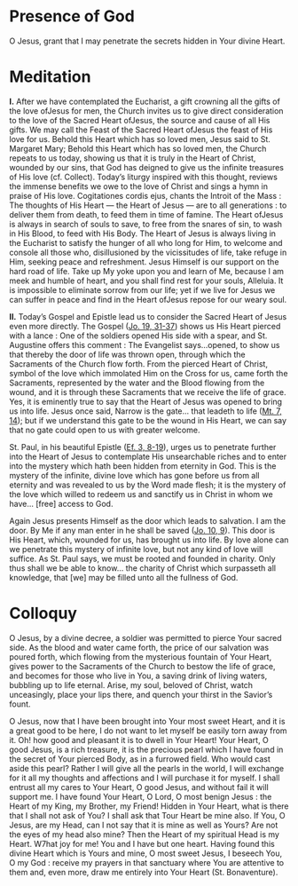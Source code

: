 # Presence of God

O Jesus, grant that I may penetrate the secrets hidden in Your divine Heart.

# Meditation

**I.** After we have contemplated the Eucharist, a gift crowning all the gifts of the love ofJesus for men, the Church invites us to give direct consideration to the love of the Sacred Heart ofJesus, the source and cause of all His gifts. We may call the Feast of the Sacred Heart ofJesus the feast of His love for us. Behold this Heart which has so loved men, Jesus said to St. Margaret Mary; Behold this Heart which has so loved men, the Church repeats to us today, showing us that it is truly in the Heart of Christ, wounded by our sins, that God has deigned to give us the infinite treasures of His love (cf. Collect). Today’s liturgy inspired with this thought, reviews the immense benefits we owe to the love of Christ and sings a hymn in praise of His love. Cogitationes cordis ejus, chants the Introit of the Mass : The thoughts of His Heart — the Heart of Jesus — are to all generations : to deliver them from death, to feed them in time of famine. The Heart ofJesus is always in search of souls to save, to free from the snares of sin, to wash in His Blood, to feed with His Body. The Heart of Jesus is always living in the Eucharist to satisfy the hunger of all who long for Him, to welcome and console all those who, disillusioned by the vicissitudes of life, take refuge in Him, seeking peace and refreshment. Jesus Himself is our support on the hard road of life. Take up My yoke upon you and learn of Me, because I am meek and humble of heart, and you shall find rest for your souls, Alleluia. It is impossible to eliminate sorrow from our life; yet if we live for Jesus we can suffer in peace and find in the Heart ofJesus repose for our weary soul.

**II.** Today’s Gospel and Epistle lead us to consider the Sacred Heart of Jesus even more directly. The Gospel ([Jo. 19, 31-37](https://vulgata.online/bible/Jo.19?ed=DR2&vfn=DR2.Jo.19.31-37:vs)) shows us His Heart pierced with a lance : One of the soldiers opened His side with a spear, and St. Augustine offers this comment : The Evangelist says...opened, to show us that thereby the door of life was thrown open, through which the Sacraments of the Church flow forth. From the pierced Heart of Christ, symbol of the love which immolated Him on the Cross for us, came forth the Sacraments, represented by the water and the Blood flowing from the wound, and it is through these Sacraments that we receive the life of grace. Yes, it is eminently true to say that the Heart of Jesus was opened to bring us into life. Jesus once said, Narrow is the gate... that leadeth to life ([Mt. 7, 14](https://vulgata.online/bible/Mt.7?ed=DR2&vfn=DR2.Mt.7.14:vs)); but if we understand this gate to be the wound in His Heart, we can say that no gate could open to us with greater welcome.

St. Paul, in his beautiful Epistle ([Ef. 3, 8-19](https://vulgata.online/bible/Ef.3?ed=DR2&vfn=DR2.Ef.3.8-19:vs)), urges us to penetrate further into the Heart of Jesus to contemplate His unsearchable riches and to enter into the mystery which hath been hidden from eternity in God. This is the mystery of the infinite, divine love which has gone before us from all eternity and was revealed to us by the Word made flesh; it is the mystery of the love which willed to redeem us and sanctify us in Christ in whom we have... [free] access to God.

Again Jesus presents Himself as the door which leads to salvation. I am the door. By Me if any man enter in he shall be saved ([Jo. 10, 9](https://vulgata.online/bible/Jo.10?ed=DR2&vfn=DR2.Jo.10.9:vs)). This door is His Heart, which, wounded for us, has brought us into life. By love alone can we penetrate this mystery of infinite love, but not any kind of love will suffice. As St. Paul says, we must be rooted and founded in charity. Only thus shall we be able to know... the charity of Christ which surpasseth all knowledge, that [we] may be filled unto all the fullness of God.

# Colloquy

O Jesus, by a divine decree, a soldier was permitted to pierce Your sacred side. As the blood and water came forth, the price of our salvation was poured forth, which flowing from the mysterious fountain of Your Heart, gives power to the Sacraments of the Church to bestow the life of grace, and becomes for those who live in You, a saving drink of living waters, bubbling up to life eternal. Arise, my soul, beloved of Christ, watch unceasingly, place your lips there, and quench your thirst in the Savior’s fount.

O Jesus, now that I have been brought into Your most sweet Heart, and it is a great good to be here, I do not want to let myself be easily torn away from it. Oh! how good and pleasant it is to dwell in Your Heart! Your Heart, O good Jesus, is a rich treasure, it is the precious pearl which I have found in the secret of Your pierced Body, as in a furrowed field. Who would cast aside this pearl? Rather I will give all the pearls in the world, I will exchange for it all my thoughts and affections and I will purchase it for myself. I shall entrust all my cares to Your Heart, O good Jesus, and without fail it will support me. I have found Your Heart, O Lord, O most benign Jesus : the Heart of my King, my Brother, my Friend! Hidden in Your Heart, what is there that I shall not ask of You? I shall ask that Tour Heart be mine also. If You, O Jesus, are my Head, can I not say that it is mine as well as Yours? Are not the eyes of my head also mine? Then the Heart of my spiritual Head is my Heart. W7hat joy for me! You and I have but one heart. Having found this divine Heart which is Yours and mine, O most sweet Jesus, I beseech You, O my God : receive my prayers in that sanctuary where You are attentive to them and, even more, draw me entirely into Your Heart (St. Bonaventure).
